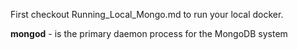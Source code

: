 First checkout Running_Local_Mongo.md to run your local docker. 

<b>mongod</b> - is the primary daemon process for the MongoDB system
